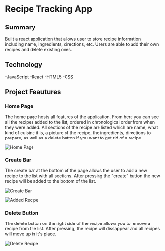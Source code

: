# Recipe Tracking App
## Summary

Built a react application that allows user to store recipe information
including name, ingredients, directions, etc. Users are able to add their own recipes and delete existing ones.

## Technology

-JavaScript
-React
-HTML5
-CSS

## Project Feautures

### Home Page

The home page hosts all features of the application. From here you can see all the recipes added to the list, ordered in chronological order from when they were added. All sections of the recipe are listed which are name, what kind of cuisine it is, a picture of the recipe, the ingredients, directions to prepare, as well as a delete button if you want to get rid of a recipe.

![Home Page](https://github.com/ryan-prosser/Recipe-Tracking-App/assets/133927475/6d14ac06-71a3-46f9-84f0-d85e4b86b32a)

### Create Bar

The create bar at the bottom of the page allows the user to add a new recipe to the list with all sections. After pressing the "create" button the new recipe will be added to the bottom of the list.

![Create Bar](https://github.com/ryan-prosser/Recipe-Tracking-App/assets/133927475/fe2b062d-00cb-4094-9fa8-8b69aef9fdaa)

![Added Recipe](https://github.com/ryan-prosser/Recipe-Tracking-App/assets/133927475/40da3796-e660-46f2-a481-7a81261ad624)

### Delete Button

The delete button on the right side of the recipe allows you to remove a recipe from the list. After pressing, the recipe will dissappear and all recipes will move up in it's place.

![Delete Recipe](https://github.com/ryan-prosser/Recipe-Tracking-App/assets/133927475/ef81ad90-be45-4f41-9a14-a3304f39bef1)
